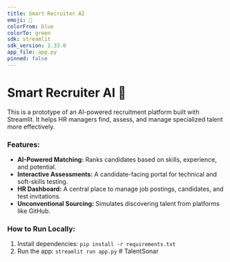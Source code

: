 ```yaml
---
title: Smart Recruiter AI
emoji: 🤖
colorFrom: blue
colorTo: green
sdk: streamlit
sdk_version: 1.33.0
app_file: app.py
pinned: false
---
```


# Smart Recruiter AI 🤖

This is a prototype of an AI-powered recruitment platform built with Streamlit. It helps HR managers find, assess, and manage specialized talent more effectively.

### Features:
- **AI-Powered Matching:** Ranks candidates based on skills, experience, and potential.
- **Interactive Assessments:** A candidate-facing portal for technical and soft-skills testing.
- **HR Dashboard:** A central place to manage job postings, candidates, and test invitations.
- **Unconventional Sourcing:** Simulates discovering talent from platforms like GitHub.

### How to Run Locally:
1. Install dependencies: `pip install -r requirements.txt`
2. Run the app: `streamlit run app.py`
#   T a l e n t S o n a r  
 
